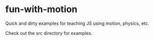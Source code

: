 # fun-with-motion
Quick and dirty examples for teaching JS using motion, physics, etc.


Check out the src directory for examples.
